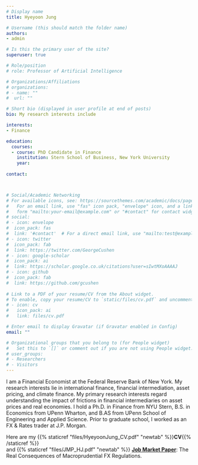 ```yaml
---
# Display name
title: Hyeyoon Jung

# Username (this should match the folder name)
authors:
- admin

# Is this the primary user of the site?
superuser: true

# Role/position
# role: Professor of Artificial Intelligence

# Organizations/Affiliations
# organizations:
# - name: ""
#  url: ""

# Short bio (displayed in user profile at end of posts)
bio: My research interests include  

interests:
- Finance

education:
  courses:
  - course: PhD Candidate in Finance
    institution: Stern School of Business, New York University
    year: 
    
contact:



# Social/Academic Networking
# For available icons, see: https://sourcethemes.com/academic/docs/page-builder/#icons
#   For an email link, use "fas" icon pack, "envelope" icon, and a link in the
#   form "mailto:your-email@example.com" or "#contact" for contact widget.
# social:
# - icon: envelope
#  icon_pack: fas
#  link: '#contact'  # For a direct email link, use "mailto:test@example.org".
# - icon: twitter
#  icon_pack: fab
#  link: https://twitter.com/GeorgeCushen
# - icon: google-scholar
#  icon_pack: ai
#  link: https://scholar.google.co.uk/citations?user=sIwtMXoAAAAJ
# - icon: github
#  icon_pack: fab
#  link: https://github.com/gcushen
  
# Link to a PDF of your resume/CV from the About widget.
# To enable, copy your resume/CV to `static/files/cv.pdf` and uncomment the lines below.
# - icon: cv
#   icon_pack: ai
#   link: files/cv.pdf

# Enter email to display Gravatar (if Gravatar enabled in Config)
email: ""

# Organizational groups that you belong to (for People widget)
#   Set this to `[]` or comment out if you are not using People widget.
# user_groups:
# - Researchers
# - Visitors
---
```


I am a Financial Economist at the Federal Reserve Bank of New York.
My research interests lie in international finance, financial intermediation, asset pricing, and climate finance. My primary research interests regard understanding the impact of frictions in financial intermediaries on asset prices and real economies. 
I hold a Ph.D. in Finance from NYU Stern, B.S. in Economics from UPenn Wharton, and B.AS from UPenn School of Engineering and Applied Science. Prior to graduate school, I worked as an FX & Rates trader at J.P. Morgan. 


Here are my {{% staticref "files/HyeyoonJung_CV.pdf" "newtab" %}}**CV**{{% /staticref %}}  
and {{% staticref "files/JMP_HJ.pdf" "newtab" %}} [**Job Market Paper**](https://papers.ssrn.com/sol3/papers.cfm?abstract_id=3796744): The Real Consequences of Macroprudential FX Regulations.
